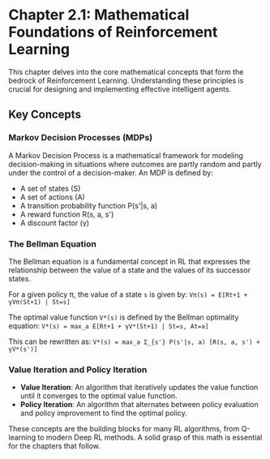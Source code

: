 # Chapter 2.1: Mathematical Foundations of Reinforcement Learning

This chapter delves into the core mathematical concepts that form the bedrock of Reinforcement Learning. Understanding these principles is crucial for designing and implementing effective intelligent agents.

## Key Concepts

### Markov Decision Processes (MDPs)
A Markov Decision Process is a mathematical framework for modeling decision-making in situations where outcomes are partly random and partly under the control of a decision-maker. An MDP is defined by:
- A set of states (S)
- A set of actions (A)
- A transition probability function P(s'|s, a)
- A reward function R(s, a, s')
- A discount factor (γ)

### The Bellman Equation
The Bellman equation is a fundamental concept in RL that expresses the relationship between the value of a state and the values of its successor states.

For a given policy π, the value of a state `s` is given by:
`Vπ(s) = E[Rt+1 + γVπ(St+1) | St=s]`

The optimal value function `V*(s)` is defined by the Bellman optimality equation:
`V*(s) = max_a E[Rt+1 + γV*(St+1) | St=s, At=a]`

This can be rewritten as:
`V*(s) = max_a Σ_{s'} P(s'|s, a) [R(s, a, s') + γV*(s')]`

### Value Iteration and Policy Iteration
- **Value Iteration**: An algorithm that iteratively updates the value function until it converges to the optimal value function.
- **Policy Iteration**: An algorithm that alternates between policy evaluation and policy improvement to find the optimal policy.

These concepts are the building blocks for many RL algorithms, from Q-learning to modern Deep RL methods. A solid grasp of this math is essential for the chapters that follow.
